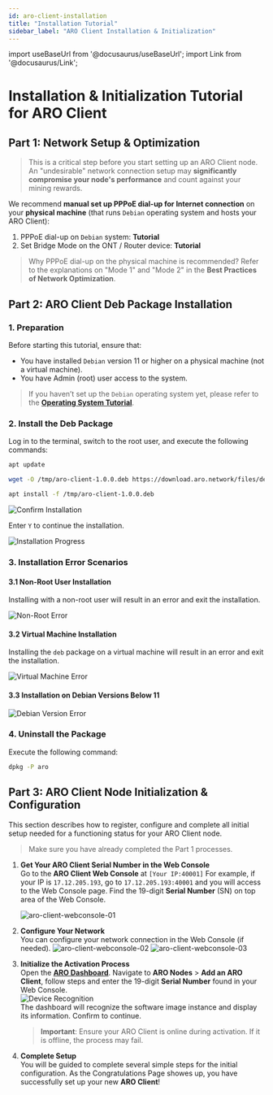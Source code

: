 ```yaml
---
id: aro-client-installation
title: "Installation Tutorial"
sidebar_label: "ARO Client Installation & Initialization"
---
```

import useBaseUrl from '@docusaurus/useBaseUrl';
import Link from '@docusaurus/Link';

# Installation & Initialization Tutorial for ARO Client

## Part 1: Network Setup & Optimization

> This is a critical step before you start setting up an ARO Client node. An "undesirable" network connection setup may **significantly compromise your node's performance** and count against your mining rewards.  

We recommend **manual set up PPPoE dial-up for Internet connection** on your **physical machine** (that runs `Debian` operating system and hosts your ARO Client): 

1. PPPoE dial-up on `Debian` system: <Link to="/node-operator-guide/improve-performance/network-optimization/#tutorial---set-up-pppoe-on-a-debian-system">**Tutorial**</Link>
2. Set Bridge Mode on the ONT / Router device: <Link to="/node-operator-guide/improve-performance/network-optimization/#tutorial---how-to-set-bridge-mode-on-an-ont--router">**Tutorial**</Link>

> Why PPPoE dial-up on the physical machine is recommended? Refer to the explanations on "Mode 1" and "Mode 2" in the <Link to="/node-operator-guide/improve-performance/network-optimization/#network-optimization---best-practices">**Best Practices of Network Optimization**</Link>.

## Part 2: ARO Client Deb Package Installation

### 1. Preparation 

Before starting this tutorial, ensure that:  

- You have installed `Debian` version 11 or higher on a physical machine (not a virtual machine).  
- You have Admin (root) user access to the system.

> If you haven’t set up the `Debian` operating system yet, please refer to the [**Operating System Tutorial**](/node-operator-guide/aro-client/aro-client-debian).



### 2. Install the Deb Package

Log in to the terminal, switch to the root user, and execute the following commands:

```bash
apt update

wget -O /tmp/aro-client-1.0.0.deb https://download.aro.network/files/deb/aro-client-1.0.0.deb

apt install -f /tmp/aro-client-1.0.0.deb
```

![Confirm Installation](/img/aro-client/image-20250926171314772.png)

Enter `Y` to continue the installation.

![Installation Progress](/img/aro-client/image-20250926180219786.png)

### 3. Installation Error Scenarios

#### 3.1 Non-Root User Installation

Installing with a non-root user will result in an error and exit the installation.

![Non-Root Error](/img/aro-client/image-20250926165247978.png)

#### 3.2 Virtual Machine Installation

Installing the `deb` package on a virtual machine will result in an error and exit the installation.

![Virtual Machine Error](/img/aro-client/image-20250926174642843.png)

#### 3.3 Installation on Debian Versions Below 11

![Debian Version Error](/img/aro-client/image-20250926175229993.png)

### 4. Uninstall the Package

Execute the following command:

```bash
dpkg -P aro
```


## Part 3: ARO Client Node Initialization & Configuration

This section describes how to register, configure and complete all initial setup needed for a functioning status for your ARO Client node. 

>Make sure you have already completed the Part 1 processes.

1. **Get Your ARO Client Serial Number in the Web Console**  
   Go to the **ARO Client Web Console** at `[Your IP:40001]`
   For example, if your IP is `17.12.205.193`, go to `17.12.205.193:40001` and you will access to the Web Console page. 
   Find the 19-digit **Serial Number** (SN) on top area of the Web Console.
   
   ![aro-client-webconsole-01](/img/aro-client/aro-client-webconsole-01.png)

2. **Configure Your Network**  
   You can configure your network connection in the Web Console (if needed). 
      ![aro-client-webconsole-02](/img/aro-client/aro-client-webconsole-02.png)
      ![aro-client-webconsole-03](/img/aro-client/aro-client-webconsole-03.png)

3. **Initialize the Activation Process**   
   Open the [**ARO Dashboard**](https://dashboard.aro.network). Navigate to **ARO Nodes** > **Add an ARO Client**, follow steps and enter the 19-digit **Serial Number** found in your Web Console.  
   ![Device Recognition](/img/node-operator-guide/cmd_finddevice.png)  
   The dashboard will recognize the software image instance and display its information. Confirm to continue.  
   > **Important**: Ensure your ARO Client is online during activation. If it is offline, the process may fail.  

4. **Complete Setup**  
   You will be guided to complete several simple steps for the initial configuration. 
   As the Congratulations Page showes up, you have successfully set up your new **ARO Client**!
